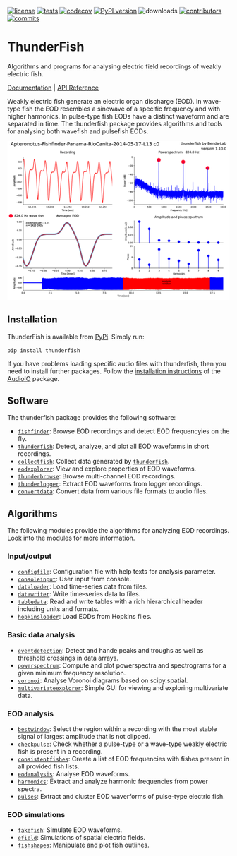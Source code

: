 [![license](https://img.shields.io/pypi/l/thunderfish.svg)](https://github.com/bendalab/thunderfish/blob/master/LICENSE)
[![tests](https://github.com/bendalab/thunderfish/workflows/tests/badge.svg?dummy=42)](https://github.com/bendalab/thunderfish/actions)
[![codecov](https://bendalab.github.io/thunderfish/coverage.svg?dummy=42)](https://bendalab.github.io/thunderfish/cover)
[![PyPI version](https://img.shields.io/pypi/v/thunderfish.svg)](https://pypi.python.org/pypi/thunderfish/)
![downloads](https://img.shields.io/pypi/dm/thunderfish.svg)
[![contributors](https://img.shields.io/github/contributors/bendalab/thunderfish)](https://github.com/bendalab/thunderfish/graphs/contributors)
[![commits](https://img.shields.io/github/commit-activity/m/bendalab/thunderfish)](https://github.com/bendalab/thunderfish/pulse)
<!--
![python](https://img.shields.io/pypi/pyversions/thunderfish.svg)
![issues open](https://img.shields.io/github/issues/bendalab/thunderfish.svg)
![issues closed](https://img.shields.io/github/issues-closed/bendalab/thunderfish.svg)
![pullrequests open](https://img.shields.io/github/issues-pr/bendalab/thunderfish.svg)
![pullrequests closed](https://img.shields.io/github/issues-pr-closed/bendalab/thunderfish.svg)
-->

# ThunderFish

Algorithms and programs for analysing electric field recordings of
weakly electric fish.

[Documentation](https://bendalab.github.io/thunderfish/) |
[API Reference](https://bendalab.github.io/thunderfish/api/)

Weakly electric fish generate an electric organ discharge (EOD).  In
wave-type fish the EOD resembles a sinewave of a specific frequency
and with higher harmonics. In pulse-type fish EODs have a distinct
waveform and are separated in time. The thunderfish package provides
algorithms and tools for analysing both wavefish and pulsefish EODs.

![thunderfish](docs/img/Apteronotus-Fishfinder-Panama-RioCanita-2014-05-17-L13-c0.png)

## Installation

ThunderFish is available from
[PyPi](https://pypi.org/project/thunderfish/). Simply run:
```
pip install thunderfish
```

If you have problems loading specific audio files with thunderfish,
then you need to install further packages. Follow the [installation
instructions](https://bendalab.github.io/audioio/installation/) of the
[AudioIO](https://bendalab.github.io/audioio/) package.


## Software

The thunderfish package provides the following software:

- [`fishfinder`](https://bendalab.github.io/thunderfish/fishfinder/): Browse EOD recordings and detect EOD frequencyies on the fly.
- [`thunderfish`](https://bendalab.github.io/thunderfish/thunderfish/): Detect, analyze, and plot all EOD waveforms in short recordings.
- [`collectfish`](https://bendalab.github.io/thunderfish/collectfish/): Collect data generated by [`thunderfish`](https://bendalab.github.io/thunderfish/thunderfish/).
- [`eodexplorer`](https://bendalab.github.io/thunderfish/eodexplorer/): View and explore properties of EOD waveforms.
- [`thunderbrowse`](https://bendalab.github.io/thunderfish/api/thunderbrowse/): Browse multi-channel EOD recordings.
- [`thunderlogger`](https://bendalab.github.io/thunderfish/api/thunderlogger/): Extract EOD waveforms from logger recordings.
- [`convertdata`](https://bendalab.github.io/thunderfish/api/convertdata/): Convert data from various file formats to audio files.


## Algorithms

The following modules provide the algorithms for analyzing EOD recordings.
Look into the modules for more information.

### Input/output

- [`configfile`](https://bendalab.github.io/thunderfish/api/configfile.html): Configuration file with help texts for analysis parameter.
- [`consoleinput`](https://bendalab.github.io/thunderfish/api/consoleinput.html): User input from console.
- [`dataloader`](https://bendalab.github.io/thunderfish/api/dataloader.html): Load time-series data from files.
- [`datawriter`](https://bendalab.github.io/thunderfish/api/datawriter.html): Write time-series data to files.
- [`tabledata`](https://bendalab.github.io/thunderfish/api/tabledata.html): Read and write tables with a rich hierarchical header including units and formats.
- [`hopkinsloader`](https://bendalab.github.io/thunderfish/api/hopkinsloader.html): Load EODs from Hopkins files.

### Basic data analysis

- [`eventdetection`](https://bendalab.github.io/thunderfish/api/eventdetection.html): Detect and hande peaks and troughs as well as threshold crossings in data arrays.
- [`powerspectrum`](https://bendalab.github.io/thunderfish/api/powerspectrum.html): Compute and plot powerspectra and spectrograms for a given minimum frequency resolution.
- [`voronoi`](https://bendalab.github.io/thunderfish/api/voronoi.html): Analyse Voronoi diagrams based on scipy.spatial.
- [`multivariateexplorer`](https://bendalab.github.io/thunderfish/api/multivariateexplorer.html): Simple GUI for viewing and exploring multivariate data.

### EOD analysis

- [`bestwindow`](https://bendalab.github.io/thunderfish/api/bestwindow.html): Select the region within a recording with the most stable signal of largest amplitude that is not clipped.
- [`checkpulse`](https://bendalab.github.io/thunderfish/api/checkpulse.html): Check whether a pulse-type or a wave-type weakly electric fish is present in a recording.
- [`consistentfishes`](https://bendalab.github.io/thunderfish/api/consistentfishes.html): Create a list of EOD frequencies with fishes present in all provided fish lists.
- [`eodanalysis`](https://bendalab.github.io/thunderfish/api/eodanalysis.html): Analyse EOD waveforms.
- [`harmonics`](https://bendalab.github.io/thunderfish/api/harmonics.html): Extract and analyze harmonic frequencies from power spectra.
- [`pulses`](https://bendalab.github.io/thunderfish/api/pulses.html): Extract and cluster EOD waverforms of pulse-type electric fish.

### EOD simulations

- [`fakefish`](https://bendalab.github.io/thunderfish/api/fakefish.html): Simulate EOD waveforms.
- [`efield`](https://bendalab.github.io/thunderfish/api/efield.html): Simulations of spatial electric fields.
- [`fishshapes`](https://bendalab.github.io/thunderfish/api/fishshapes.html): Manipulate and plot fish outlines.



